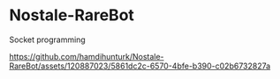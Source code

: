 # Nostale-RareBot
Socket programming




https://github.com/hamdihunturk/Nostale-RareBot/assets/120887023/5861dc2c-6570-4bfe-b390-c02b6732827a

